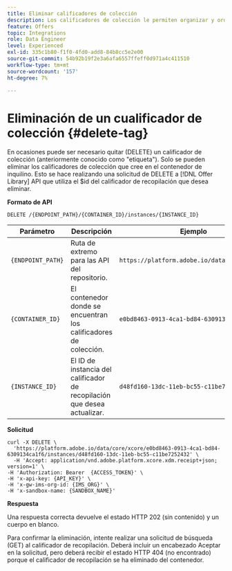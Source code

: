```yaml
---
title: Eliminar calificadores de colección
description: Los calificadores de colección le permiten organizar y ordenar mejor sus ofertas.
feature: Offers
topic: Integrations
role: Data Engineer
level: Experienced
exl-id: 335c1b80-f1f0-4fd0-add8-84b8cc5e2e00
source-git-commit: 54b92b19f2e3a6afa6557ffeff0d971a4c411510
workflow-type: tm+mt
source-wordcount: '157'
ht-degree: 7%

---
```



# Eliminación de un cualificador de colección {#delete-tag}

En ocasiones puede ser necesario quitar (DELETE) un calificador de colección (anteriormente conocido como &quot;etiqueta&quot;). Solo se pueden eliminar los calificadores de colección que cree en el contenedor de inquilino. Esto se hace realizando una solicitud de DELETE a [!DNL Offer Library] API que utiliza el $id del calificador de recopilación que desea eliminar.

**Formato de API**

```http
DELETE /{ENDPOINT_PATH}/{CONTAINER_ID}/instances/{INSTANCE_ID}
```

| Parámetro | Descripción | Ejemplo |
| --------- | ----------- | ------- |
| `{ENDPOINT_PATH}` | Ruta de extremo para las API del repositorio. | `https://platform.adobe.io/data/core/xcore/` |
| `{CONTAINER_ID}` | El contenedor donde se encuentran los calificadores de colección. | `e0bd8463-0913-4ca1-bd84-6309134ca1f6` |
| `{INSTANCE_ID}` | El ID de instancia del calificador de recopilación que desea actualizar. | `d48fd160-13dc-11eb-bc55-c11be7252432` |

**Solicitud**

```shell
curl -X DELETE \
  'https://platform.adobe.io/data/core/xcore/e0bd8463-0913-4ca1-bd84-6309134ca1f6/instances/d48fd160-13dc-11eb-bc55-c11be7252432' \
  -H 'Accept: application/vnd.adobe.platform.xcore.xdm.receipt+json; version=1' \
-H 'Authorization: Bearer  {ACCESS_TOKEN}' \
-H 'x-api-key: {API_KEY}' \
-H 'x-gw-ims-org-id: {IMS_ORG}' \
-H 'x-sandbox-name: {SANDBOX_NAME}'
```

**Respuesta**

Una respuesta correcta devuelve el estado HTTP 202 (sin contenido) y un cuerpo en blanco.

Para confirmar la eliminación, intente realizar una solicitud de búsqueda (GET) al calificador de recopilación. Deberá incluir un encabezado Aceptar en la solicitud, pero deberá recibir el estado HTTP 404 (no encontrado) porque el calificador de recopilación se ha eliminado del contenedor.